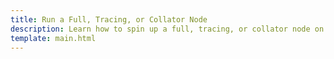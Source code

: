 ```yaml
---
title: Run a Full, Tracing, or Collator Node
description: Learn how to spin up a full, tracing, or collator node on Moonbeam, as well as the requirements for being a collator (block producer).
template: main.html
---
```


<div class='subsection-wrapper'></div>